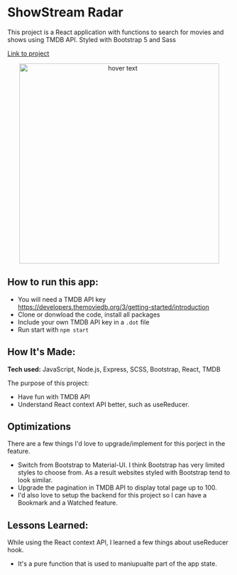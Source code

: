 # ShowStream Radar
This project is a React application with functions to search for movies and shows using TMDB API.
Styled with Bootstrap 5 and Sass


[Link to project](https://relaxed-jackson-4661d8.netlify.app/)

<p align="center">
  <img src="https://res.cloudinary.com/dhhiphscp/image/upload/v1670700132/portfolio/MovieApp_xvv46t.png" width="450" title="hover text">
</p>

## How to run this app:
- You will need a TMDB API key https://developers.themoviedb.org/3/getting-started/introduction
- Clone or donwload the code, install all packages 
- Include your own TMDB API key in a ``.dot`` file
- Run start with ``npm start`` 

## How It's Made:

**Tech used:** JavaScript, Node.js, Express, SCSS, Bootstrap, React, TMDB

The purpose of this project:
- Have fun with TMDB API
- Understand React context API better, such as useReducer.

## Optimizations
There are a few things I'd love to upgrade/implement for this porject in the feature.
- Switch from Bootstrap to Material-UI. I think Bootstrap has very limited styles to choose from. As a result websites styled with Bootstrap tend to look similar.
- Upgrade the pagination in TMDB API to display total page up to 100.
- I'd also love to setup the backend for this project so I can have a Bookmark and a Watched feature. 

## Lessons Learned:

While using the React context API, I learned a few things about useReducer hook. 
- It's a pure function that is  used to maniupualte part of the app state.

